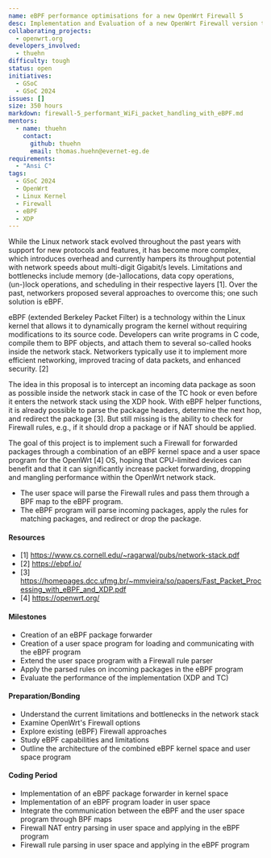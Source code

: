 ```yaml
---
name: eBPF performance optimisations for a new OpenWrt Firewall 5
desc: Implementation and Evaluation of a new OpenWrt Firewall version that utilizes eBPF Linux Kernel APIs 
collaborating_projects:
  - openwrt.org
developers_involved:
  - thuehn
difficulty: tough
status: open
initiatives:
  - GSoC
  - GSoC 2024
issues: []
size: 350 hours
markdown: firewall-5_performant_WiFi_packet_handling_with_eBPF.md
mentors:
  - name: thuehn
    contact:
      github: thuehn
      email: thomas.huehn@evernet-eg.de
requirements:
  - "Ansi C"
tags:
  - GSoC 2024
  - OpenWrt
  - Linux Kernel
  - Firewall
  - eBPF
  - XDP
---
```


While the Linux network stack evolved throughout the past years with support for new protocols and features, it has become more complex, which introduces overhead and currently hampers its throughput potential with network speeds about multi-digit Gigabit/s levels. Limitations and bottlenecks include memory (de-)allocations, data copy operations, (un-)lock operations, and scheduling in their respective layers [1]. Over the past, networkers proposed several approaches to overcome this; one such solution is eBPF.

eBPF (extended Berkeley Packet Filter) is a technology within the Linux kernel that allows it to dynamically program the kernel without requiring modifications to its source code. Developers can write programs in C code, compile them to BPF objects, and attach them to several so-called hooks inside the network stack. Networkers typically use it to implement more efficient networking, improved tracing of data packets, and enhanced security. [2]

The idea in this proposal is to intercept an incoming data package as soon as possible inside the network stack in case of the TC hook or even before it enters the network stack using the XDP hook. With eBPF helper functions, it is already possible to parse the package headers, determine the next hop, and redirect the package [3]. But still missing is the ability to check for Firewall rules, e.g., if it should drop a package or if NAT should be applied.

The goal of this project is to implement such a Firewall for forwarded packages through a combination of an eBPF kernel space and a user space program for the OpenWrt [4] OS, hoping that CPU-limited devices can benefit and that it can significantly increase packet forwarding, dropping and mangling performance within the OpenWrt network stack.

* The user space will parse the Firewall rules and pass them through a BPF map to the eBPF program.
* The eBPF program will parse incoming packages, apply the rules for matching packages, and redirect or drop the package.


#### Resources

* [1] https://www.cs.cornell.edu/~ragarwal/pubs/network-stack.pdf
* [2] https://ebpf.io/
* [3] https://homepages.dcc.ufmg.br/~mmvieira/so/papers/Fast_Packet_Processing_with_eBPF_and_XDP.pdf
* [4] https://openwrt.org/

#### Milestones

* Creation of an eBPF package forwarder
* Creation of a user space program for loading and communicating with the eBPF program
* Extend the user space program with a Firewall rule parser
* Apply the parsed rules on incoming packages in the eBPF program
* Evaluate the performance of the implementation (XDP and TC)

#### Preparation/Bonding

* Understand the current limitations and bottlenecks in the network stack
* Examine OpenWrt's Firewall options
* Explore existing (eBPF) Firewall approaches
* Study eBPF capabilities and limitations
* Outline the architecture of the combined eBPF kernel space and user space program

#### Coding Period

* Implementation of an eBPF package forwarder in kernel space
* Implementation of an eBPF program loader in user space
* Integrate the communication between the eBPF and the user space program through BPF maps
* Firewall NAT entry parsing in user space and applying in the eBPF program
* Firewall rule parsing in user space and applying in the eBPF program
